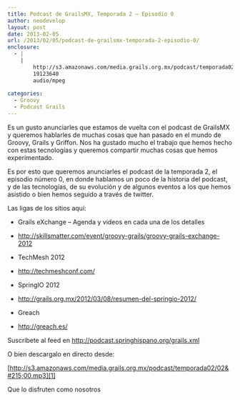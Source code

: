 ```yaml
---
title: Podcast de GrailsMX, Temporada 2 – Episodio 0
author: neodevelop
layout: post
date: 2013-02-05
url: /2013/02/05/podcast-de-grailsmx-temporada-2-episodio-0/
enclosure:
  - |
    |
        http://s3.amazonaws.com/media.grails.org.mx/podcast/temporada02/02x00.mp3
        19123640
        audio/mpeg
        
categories:
  - Groovy
  - Podcast Grails
---
```

Es un gusto anunciarles que estamos de vuelta con el podcast de GrailsMX y queremos hablarles de muchas cosas que han pasado en el mundo de Groovy, Grails y Griffon. Nos ha gustado mucho el trabajo que hemos hecho con estas tecnologías y queremos compartir muchas cosas que hemos experimentado.

Es por esto que queremos anunciarles el podcast de la temporada 2, el episodio número 0, en donde hablamos un poco de la historia del podcast, y de las tecnologías, de su evolución y de algunos eventos a los que hemos asistido o bien hemos seguido a través de twitter.

Las ligas de los sitios aquí:

  * Grails eXchange &#8211; Agenda y videos en cada una de los detalles
  * <http://skillsmatter.com/event/groovy-grails/groovy-grails-exchange-2012>

  * TechMesh 2012
  * <http://techmeshconf.com/>

  * SpringIO 2012
  * <http://grails.org.mx/2012/03/08/resumen-del-springio-2012/>

  * Greach
  * <http://greach.es/>

Suscríbete al feed en <http://podcast.springhispano.org/grails.xml>

O bien descargalo en directo desde:

[http://s3.amazonaws.com/media.grails.org.mx/podcast/temporada02/02&#215;00.mp3][1]

Que lo disfruten como nosotros

 [1]: http://s3.amazonaws.com/media.grails.org.mx/podcast/temporada02/02x00.mp3